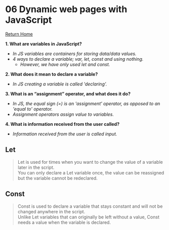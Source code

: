 # 06 Dynamic web pages with JavaScript

[Return Home](https://rachaelh25.github.io/reading-notes/)

**1. What are variables in JavaScript?**  

- *In JS variables are containers for storing data/data values.*
- *4 ways to declare a variable; var, let, const and using nothing.*
  - *However, we have only used let and const.*

**2. What does it mean to declare a variable?**  

- *In JS creating a variable is called 'declaring'.*

**3. What is an “assignment” operator, and what does it do?**  

- *In JS, the equal sign (=) is an 'assignment' operator, as opposed to an 'equal to' operator.*
- *Assignment operators assign value to variables.*

**4. What is information received from the user called?**  

- *Information received from the user is called input.*

## Let
>
> Let is used for times when you want to change the value of a variable later in the script.  
You can only declare a Let variable once, the value can be reassigned but the variable cannot be redeclared.

## Const
>
> Const is used to declare a variable that stays constant and will not be changed anywhere in the script.  
Unlike Let variables that can originally be left without a value, Const needs a value when the variable is declared.
